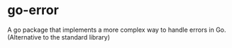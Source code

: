 # go-error
A go package that implements a more complex way to handle errors in Go. (Alternative to the standard library)

